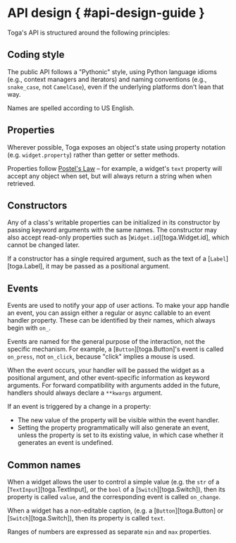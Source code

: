 # API design { #api-design-guide }

Toga's API is structured around the following principles:

## Coding style

The public API follows a "Pythonic" style, using Python language idioms (e.g., context managers and iterators) and naming conventions (e.g., `snake_case`, not `CamelCase`), even if the underlying platforms don't lean that way.

Names are spelled according to US English.

## Properties

Wherever possible, Toga exposes an object's state using property notation (e.g. `widget.property`) rather than getter or setter methods.

Properties follow [Postel's Law](https://en.wikipedia.org/wiki/Robustness_principle) – for example, a widget's `text` property will accept any object when set, but will always return a string when when retrieved.

## Constructors

Any of a class's writable properties can be initialized in its constructor by passing keyword arguments with the same names. The constructor may also accept read-only properties such as [`Widget.id`][toga.Widget.id], which cannot be changed later.

If a constructor has a single required argument, such as the text of a [`Label`][toga.Label], it may be passed as a positional argument.

## Events

Events are used to notify your app of user actions. To make your app handle an event, you can assign either a regular or async callable to an event handler property. These can be identified by their names, which always begin with `on_`.

Events are named for the general purpose of the interaction, not the specific mechanism. For example, a [`Button`][toga.Button]'s event is called `on_press`, not `on_click`, because "click" implies a mouse is used.

When the event occurs, your handler will be passed the widget as a positional argument, and other event-specific information as keyword arguments. For forward compatibility with arguments added in the future, handlers should always declare a `**kwargs` argument.

If an event is triggered by a change in a property:

- The new value of the property will be visible within the event handler.
- Setting the property programmatically will also generate an event, unless the property is set to its existing value, in which case whether it generates an event is undefined.

## Common names

When a widget allows the user to control a simple value (e.g. the `str` of a [`TextInput`][toga.TextInput], or the `bool` of a [`Switch`][toga.Switch]), then its property is called `value`, and the corresponding event is called `on_change`.

When a widget has a non-editable caption, (e.g. a [`Button`][toga.Button] or [`Switch`][toga.Switch]), then its property is called `text`.

Ranges of numbers are expressed as separate `min` and `max` properties.
